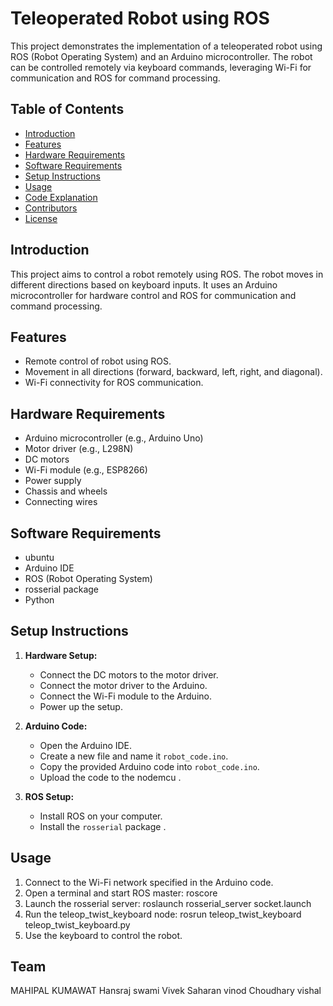 # Teleoperated Robot using ROS

This project demonstrates the implementation of a teleoperated robot using ROS (Robot Operating System) and an Arduino microcontroller. The robot can be controlled remotely via keyboard commands, leveraging Wi-Fi for communication and ROS for command processing.

## Table of Contents
- [Introduction](#introduction)
- [Features](#features)
- [Hardware Requirements](#hardware-requirements)
- [Software Requirements](#software-requirements)
- [Setup Instructions](#setup-instructions)
- [Usage](#usage)
- [Code Explanation](#code-explanation)
- [Contributors](#contributors)
- [License](#license)

## Introduction
This project aims to control a robot remotely using ROS. The robot moves in different directions based on keyboard inputs. It uses an Arduino microcontroller for hardware control and ROS for communication and command processing.

## Features
- Remote control of robot using ROS.
- Movement in all directions (forward, backward, left, right, and diagonal).
- Wi-Fi connectivity for ROS communication.

## Hardware Requirements
- Arduino microcontroller (e.g., Arduino Uno)
- Motor driver (e.g., L298N)
- DC motors
- Wi-Fi module (e.g., ESP8266)
- Power supply
- Chassis and wheels
- Connecting wires

## Software Requirements
- ubuntu
- Arduino IDE
- ROS (Robot Operating System)
- rosserial package
- Python

## Setup Instructions
1. **Hardware Setup:**
   - Connect the DC motors to the motor driver.
   - Connect the motor driver to the Arduino.
   - Connect the Wi-Fi module to the Arduino.
   - Power up the setup.

2. **Arduino Code:**
   - Open the Arduino IDE.
   - Create a new file and name it `robot_code.ino`.
   - Copy the provided Arduino code into `robot_code.ino`.
   - Upload the code to the nodemcu .

3. **ROS Setup:**
   - Install ROS on your computer.
   - Install the `rosserial` package .
## Usage
1. Connect to the Wi-Fi network specified in the Arduino code.
2. Open a terminal and start ROS master:
   roscore
3. Launch the rosserial server:
   roslaunch rosserial_server socket.launch
4. Run the teleop_twist_keyboard node:
   rosrun teleop_twist_keyboard teleop_twist_keyboard.py
5. Use the keyboard to control the robot.

## Team
MAHIPAL KUMAWAT
Hansraj swami
Vivek Saharan
vinod Choudhary
vishal 

